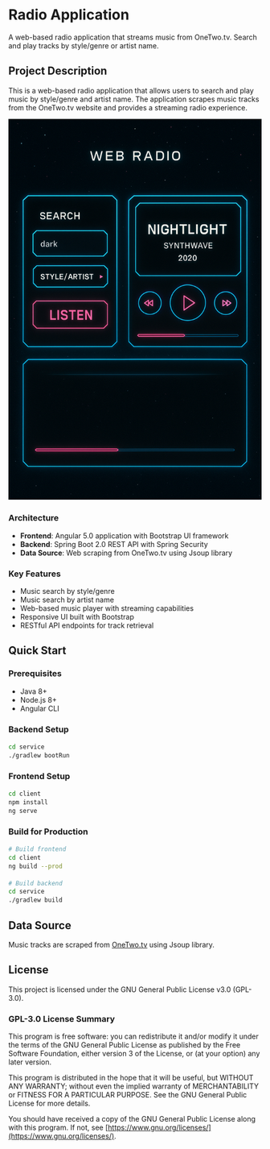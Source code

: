# Radio Application

A web-based radio application that streams music from OneTwo.tv. Search and play tracks by style/genre or artist name.

## Project Description

This is a web-based radio application that allows users to search and play music by style/genre and artist name. The application scrapes music tracks from the OneTwo.tv website and provides a streaming radio experience.

<img src="webradio-screenshort.png" alt="Web Radio Application Interface" width="600" />

### Architecture
- **Frontend**: Angular 5.0 application with Bootstrap UI framework
- **Backend**: Spring Boot 2.0 REST API with Spring Security
- **Data Source**: Web scraping from OneTwo.tv using Jsoup library

### Key Features
- Music search by style/genre
- Music search by artist name
- Web-based music player with streaming capabilities
- Responsive UI built with Bootstrap
- RESTful API endpoints for track retrieval

## Quick Start

### Prerequisites
- Java 8+
- Node.js 8+
- Angular CLI

### Backend Setup
```bash
cd service
./gradlew bootRun
```

### Frontend Setup
```bash
cd client
npm install
ng serve
```

### Build for Production
```bash
# Build frontend
cd client
ng build --prod

# Build backend
cd service
./gradlew build
```

## Data Source

Music tracks are scraped from [OneTwo.tv](https://onetwo.tv/) using Jsoup library.

## License

This project is licensed under the GNU General Public License v3.0 (GPL-3.0).

### GPL-3.0 License Summary

This program is free software: you can redistribute it and/or modify it under the terms of the GNU General Public License as published by the Free Software Foundation, either version 3 of the License, or (at your option) any later version.

This program is distributed in the hope that it will be useful, but WITHOUT ANY WARRANTY; without even the implied warranty of MERCHANTABILITY or FITNESS FOR A PARTICULAR PURPOSE. See the GNU General Public License for more details.

You should have received a copy of the GNU General Public License along with this program. If not, see [https://www.gnu.org/licenses/](https://www.gnu.org/licenses/).

